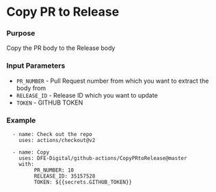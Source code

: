 # Copy PR to Release

### Purpose
Copy the PR body to the Release body

### Input Parameters
* `PR_NUMBER`  -  Pull Request number from which you want to extract the body from
* `RELEASE_ID` -  Release ID which you want to update
* `TOKEN`      -  GITHUB TOKEN

### Example
```       
  - name: Check out the repo
    uses: actions/checkout@v2

  - name: Copy
    uses: DFE-Digital/github-actions/CopyPRtoRelease@master
    with:
         PR_NUMBER: 10
         RELEASE_ID: 35157528
         TOKEN: ${{secrets.GITHUB_TOKEN}}
                    
```
